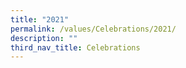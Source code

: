 ```yaml
---
title: "2021"
permalink: /values/Celebrations/2021/
description: ""
third_nav_title: Celebrations
---
```

